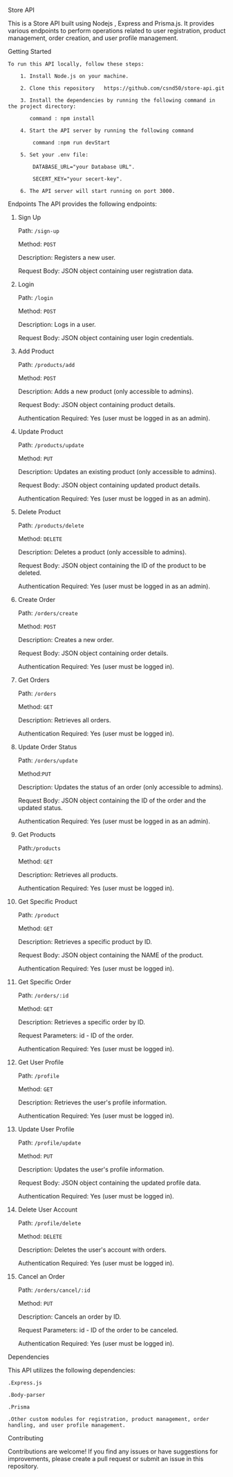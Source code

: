 Store API

This is a Store API built using Nodejs , Express and Prisma.js. It provides various endpoints to perform operations related to user registration, product management, order creation, and user profile management.

Getting Started

    To run this API locally, follow these steps:

        1. Install Node.js on your machine.

        2. Clone this repository   https://github.com/csnd50/store-api.git

        3. Install the dependencies by running the following command in the project directory:

           command : npm install

        4. Start the API server by running the following command

            command :npm run devStart

        5. Set your .env file:

            DATABASE_URL="your Database URL".

            SECERT_KEY="your secert-key".

        6. The API server will start running on port 3000.

Endpoints
The API provides the following endpoints:

1. Sign Up

    Path: `/sign-up`

    Method: `POST`

    Description: Registers a new user.

    Request Body: JSON object containing user registration data.


2. Login

    Path: `/login`

    Method: `POST`

    Description: Logs in a user.

    Request Body: JSON object containing user login credentials.

3. Add Product

    Path: `/products/add`

    Method: `POST`

    Description: Adds a new product (only accessible to admins).

    Request Body: JSON object containing product details.

    Authentication Required: Yes (user must be logged in as an admin).

4. Update Product

    Path: `/products/update`

    Method: `PUT`

    Description: Updates an existing product (only accessible to admins).

    Request Body: JSON object containing updated product details.

    Authentication Required: Yes (user must be logged in as an admin).

5. Delete Product

    Path: `/products/delete`

    Method: `DELETE`

    Description: Deletes a product (only accessible to admins).

    Request Body: JSON object containing the ID of the product to be deleted.

    Authentication Required: Yes (user must be logged in as an admin).

6. Create Order

    Path: `/orders/create`

    Method: `POST`

    Description: Creates a new order.

    Request Body: JSON object containing order details.

    Authentication Required: Yes (user must be logged in).

7. Get Orders

    Path: `/orders`

    Method: `GET`

    Description: Retrieves all orders.

    Authentication Required: Yes (user must be logged in).

8. Update Order Status

    Path: `/orders/update`

    Method:`PUT`

    Description: Updates the status of an order (only accessible to admins).

    Request Body: JSON object containing the ID of the order and the updated status.

    Authentication Required: Yes (user must be logged in as an admin).


9. Get Products

    Path:`/products`

    Method: `GET`

    Description: Retrieves all products.

    Authentication Required: Yes (user must be logged in).

10. Get Specific Product

    Path: `/product`

    Method: `GET`

    Description: Retrieves a specific product by ID.

    Request Body: JSON object containing the NAME of the product.

    Authentication Required: Yes (user must be logged in).

11. Get Specific Order

    Path: `/orders/:id`

    Method: `GET`

    Description: Retrieves a specific order by ID.

    Request Parameters: id - ID of the order.

    Authentication Required: Yes (user must be logged in).

12. Get User Profile

    Path: `/profile`

    Method: `GET`

    Description: Retrieves the user's profile information.

    Authentication Required: Yes (user must be logged in).

13. Update User Profile

    Path: `/profile/update`

    Method: `PUT`

    Description: Updates the user's profile information.

    Request Body: JSON object containing the updated profile data.

    Authentication Required: Yes (user must be logged in).

14. Delete User Account

    Path: `/profile/delete`

    Method: `DELETE`

    Description: Deletes the user's account with orders.

    Authentication Required: Yes (user must be logged in).

15. Cancel an Order

    Path: `/orders/cancel/:id`

    Method: `PUT`

    Description: Cancels an order by ID.

    Request Parameters: id - ID of the order to be canceled.

    Authentication Required: Yes (user must be logged in).

Dependencies

This API utilizes the following dependencies:

    .Express.js

    .Body-parser

    .Prisma

    .Other custom modules for registration, product management, order handling, and user profile management.

Contributing

Contributions are welcome! If you find any issues or have suggestions for improvements, please create a pull request or submit an issue in this repository.